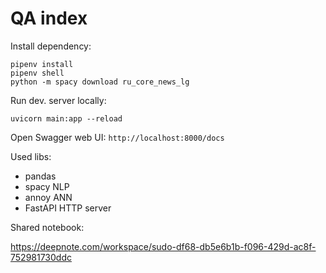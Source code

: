 # QA index

Install dependency:

```
pipenv install
pipenv shell
python -m spacy download ru_core_news_lg
```

Run dev. server locally:
```
uvicorn main:app --reload
```

Open Swagger web UI: `http://localhost:8000/docs`


Used libs:
- pandas
- spacy NLP
- annoy ANN
- FastAPI HTTP server


Shared notebook:

https://deepnote.com/workspace/sudo-df68-db5e6b1b-f096-429d-ac8f-752981730ddc

